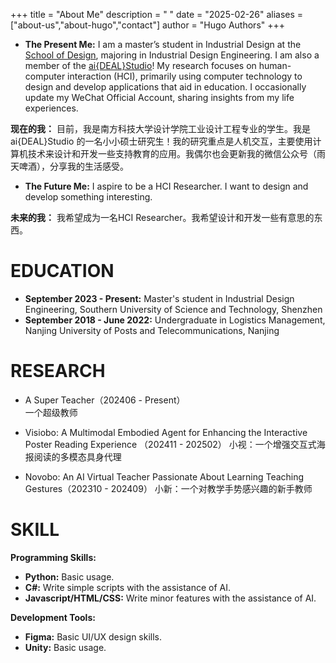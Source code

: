 +++
title = "About Me"
description = " "
date = "2025-02-26"
aliases = ["about-us","about-hugo","contact"]
author = "Hugo Authors"
+++

-  **The Present Me:** I am a master’s student in Industrial Design at the [School of Design](https://designschool.sustech.edu.cn/cn), majoring in Industrial Design Engineering. I am also a member of the [ai{DEAL}Studio](https://www.anpengcheng.cn/)! My research focuses on human-computer interaction (HCI), primarily using computer technology to design and develop applications that aid in education. I occasionally update my WeChat Official Account, sharing insights from my life experiences.

**现在的我：** 目前，我是南方科技大学设计学院工业设计工程专业的学生。我是 ai{DEAL}Studio 的一名小小硕士研究生！我的研究重点是人机交互，主要使用计算机技术来设计和开发一些支持教育的应用。我偶尔也会更新我的微信公众号（雨天啤酒），分享我的生活感受。
    
- **The Future Me:** I aspire to be a HCI Researcher. I want to design and develop something interesting.
    
**未来的我：** 我希望成为一名HCI Researcher。我希望设计和开发一些有意思的东西。

# EDUCATION

- **September 2023 - Present:** Master's student in Industrial Design Engineering, Southern University of Science and Technology, Shenzhen
- **September 2018 - June 2022:** Undergraduate in Logistics Management, Nanjing University of Posts and Telecommunications, Nanjing

# RESEARCH

- A Super Teacher（202406   -   Present）   
一个超级教师

- Visiobo: A Multimodal Embodied Agent for Enhancing the Interactive Poster Reading Experience （202411 - 202502）
小视：一个增强交互式海报阅读的多模态具身代理

- Novobo: An AI Virtual Teacher Passionate About Learning Teaching Gestures（202310 - 202409）
小新：一个对教学手势感兴趣的新手教师                   
    
# SKILL

**Programming Skills:**

- **Python:** Basic usage.
- **C#:** Write simple scripts with the assistance of AI.
- **Javascript/HTML/CSS:** Write minor features with the assistance of AI.

**Development Tools:**

- **Figma:** Basic UI/UX design skills.
- **Unity:** Basic usage.



